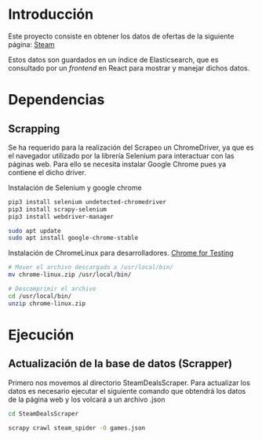 # Introducción
Este proyecto consiste en obtener los datos de ofertas de la siguiente página: [Steam]('https://store.steampowered.com/search/?specials=1')

Estos datos son guardados en un índice de Elasticsearch, que es consultado por un _frontend_ en React para mostrar y manejar dichos datos.

# Dependencias

## Scrapping
Se ha requerido para la realización del Scrapeo un ChromeDriver, ya que es el navegador utilizado por la librería Selenium para interactuar con las páginas web. Para ello se necesita instalar Google Chrome pues ya contiene el dicho driver.

Instalación de Selenium y google chrome

``` bash
pip3 install selenium undetected-chromedriver
pip3 install scrapy-selenium
pip3 install webdriver-manager

sudo apt update
sudo apt install google-chrome-stable

```
Instalación de ChromeLinux para desarrolladores.
[Chrome for Testing](https://googlechromelabs.github.io/chrome-for-testing/#stable)

``` bash
# Mover el archivo descargado a /usr/local/bin/
mv chrome-linux.zip /usr/local/bin/

# Descomprimir el archivo
cd /usr/local/bin/
unzip chrome-linux.zip
```

# Ejecución

## Actualización de la base de datos (Scrapper)

Primero nos movemos al directorio SteamDealsScraper.
Para actualizar los datos es necesario ejecutar el siguiente comando que obtendrá los datos de la página web y los volcará a un archivo .json

``` bash
cd SteamDealsScraper

scrapy crawl steam_spider -O games.json
```
